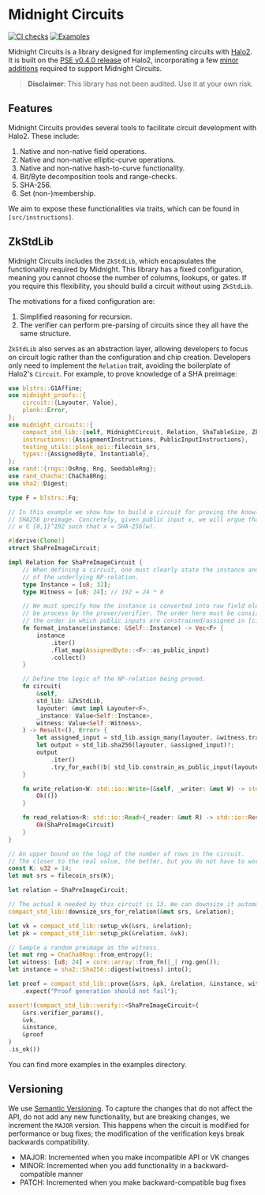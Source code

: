 # Midnight Circuits

[![CI checks](https://github.com/midnightntwrk/midnight-circuits/actions/workflows/ci.yml/badge.svg)](https://github.com/midnightntwrk/midnight-circuits/actions/workflows/ci.yml)
[![Examples](https://github.com/midnightntwrk/midnight-circuits/actions/workflows/examples.yml/badge.svg)](https://github.com/midnightntwrk/midnight-circuits/actions/workflows/examples.yml)

Midnight Circuits is a library designed for implementing circuits with [Halo2](https://github.com/zcash/halo2). It is built on the [PSE v0.4.0 release](https://github.com/privacy-scaling-explorations/halo2/releases/tag/v0.4.0) of Halo2, incorporating a few [minor additions](https://github.com/midnightntwrk/halo2/commits/dev/) required to support Midnight Circuits.

> **Disclaimer**: This library has not been audited. Use it at your own risk.

## Features

Midnight Circuits provides several tools to facilitate circuit development with Halo2. These include:

1. Native and non-native field operations.
2. Native and non-native elliptic-curve operations.
3. Native and non-native hash-to-curve functionality.
4. Bit/Byte decomposition tools and range-checks.
5. SHA-256.
6. Set (non-)membership.

We aim to expose these functionalities via traits, which can be found in `[src/instructions]`.

## ZkStdLib

Midnight Circuits includes the `ZkStdLib`, which encapsulates the functionality required by Midnight. This library has a fixed configuration, meaning you cannot choose the number of columns, lookups, or gates. If you require this flexibility, you should build a circuit without using `ZkStdLib`.

The motivations for a fixed configuration are:

1. Simplified reasoning for recursion.
2. The verifier can perform pre-parsing of circuits since they all have the same structure.

`ZkStdLib` also serves as an abstraction layer, allowing developers to focus on circuit logic rather than the configuration and chip creation. Developers only need to implement the `Relation` trait, avoiding the boilerplate of Halo2's `Circuit`. For example, to prove knowledge of a SHA preimage:

```rust
use blstrs::G1Affine;
use midnight_proofs::{
    circuit::{Layouter, Value},
    plonk::Error,
};
use midnight_circuits::{
    compact_std_lib::{self, MidnightCircuit, Relation, ShaTableSize, ZkStdLib, ZkStdLibArch},
    instructions::{AssignmentInstructions, PublicInputInstructions},
    testing_utils::plonk_api::filecoin_srs,
    types::{AssignedByte, Instantiable},
};
use rand::{rngs::OsRng, Rng, SeedableRng};
use rand_chacha::ChaCha8Rng;
use sha2::Digest;

type F = blstrs::Fq;

// In this example we show how to build a circuit for proving the knowledge of a
// SHA256 preimage. Concretely, given public input x, we will argue that we know
// w ∈ {0,1}^192 such that x = SHA-256(w).

#[derive(Clone)]
struct ShaPreImageCircuit;

impl Relation for ShaPreImageCircuit {
    // When defining a circuit, one must clearly state the instance and the witness
    // of the underlying NP-relation.
    type Instance = [u8; 32];
    type Witness = [u8; 24]; // 192 = 24 * 8

    // We must specify how the instance is converted into raw field elements to
    // be process by the prover/verifier. The order here must be consistent with
    // the order in which public inputs are constrained/assigned in [circuit].
    fn format_instance(instance: &Self::Instance) -> Vec<F> {
        instance
            .iter()
            .flat_map(AssignedByte::<F>::as_public_input)
            .collect()
    }

    // Define the logic of the NP-relation being proved.
    fn circuit(
        &self,
        std_lib: &ZkStdLib,
        layouter: &mut impl Layouter<F>,
        _instance: Value<Self::Instance>,
        witness: Value<Self::Witness>,
    ) -> Result<(), Error> {
        let assigned_input = std_lib.assign_many(layouter, &witness.transpose_array())?;
        let output = std_lib.sha256(layouter, &assigned_input)?;
        output
            .iter()
            .try_for_each(|b| std_lib.constrain_as_public_input(layouter, b))
    }

    fn write_relation<W: std::io::Write>(&self, _writer: &mut W) -> std::io::Result<()> {
        Ok(())
    }

    fn read_relation<R: std::io::Read>(_reader: &mut R) -> std::io::Result<Self> {
        Ok(ShaPreImageCircuit)
    }
}

// An upper bound on the log2 of the number of rows in the circuit.
// The closer to the real value, the better, but you do not have to worry too much.
const K: u32 = 14;
let mut srs = filecoin_srs(K);

let relation = ShaPreImageCircuit;

// The actual k needed by this circuit is 13. We can downsize it automatically.
compact_std_lib::downsize_srs_for_relation(&mut srs, &relation);

let vk = compact_std_lib::setup_vk(&srs, &relation);
let pk = compact_std_lib::setup_pk(&relation, &vk);

// Sample a random preimage as the witness.
let mut rng = ChaCha8Rng::from_entropy();
let witness: [u8; 24] = core::array::from_fn(|_| rng.gen());
let instance = sha2::Sha256::digest(witness).into();

let proof = compact_std_lib::prove(&srs, &pk, &relation, &instance, witness, OsRng)
    .expect("Proof generation should not fail");

assert!(compact_std_lib::verify::<ShaPreImageCircuit>(
    &srs.verifier_params(),
    &vk,
    &instance,
    &proof
)
.is_ok())
```

You can find more examples in the examples directory.

## Versioning

We use [Semantic Versioning](https://semver.org/spec/v2.0.0.html). To capture 
the changes that do not affect the API, do not add any new functionality, but
are breaking changes, we increment the `MAJOR` version. This happens when the 
circuit is modified for performance or bug fixes; the modification of the 
verification keys break backwards compatibility. 

* MAJOR: Incremented when you make incompatible API or VK changes
* MINOR: Incremented when you add functionality in a backward-compatible manner
* PATCH: Incremented when you make backward-compatible bug fixes

